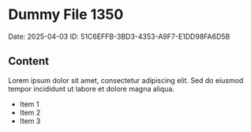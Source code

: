 # Dummy File 1350

Date: 2025-04-03
ID: 51C6EFFB-3BD3-4353-A9F7-E1DD98FA6D5B

## Content

Lorem ipsum dolor sit amet, consectetur adipiscing elit.
Sed do eiusmod tempor incididunt ut labore et dolore magna aliqua.

* Item 1
* Item 2
* Item 3
